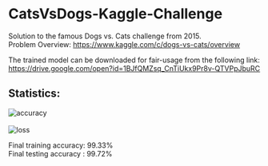 # CatsVsDogs-Kaggle-Challenge
Solution to the famous Dogs vs. Cats challenge from 2015. <br>
Problem Overview: https://www.kaggle.com/c/dogs-vs-cats/overview

The trained model can be downloaded for fair-usage from the following link: <br>
https://drive.google.com/open?id=1BJfQMZsq_CnTiUkx9Pr8v-QTVPpJbuRC

## Statistics:<br>
![accuracy](https://user-images.githubusercontent.com/29172884/59860234-f28c3680-939b-11e9-951c-99814ab4d6aa.png)<br>
<br>
![loss](https://user-images.githubusercontent.com/29172884/59860439-6c242480-939c-11e9-9d9d-eb04c07ec40d.png) <br>

Final training accuracy: 99.33%<br>
Final testing accuracy : 99.72%<br>
